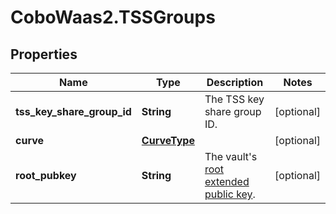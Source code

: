 # CoboWaas2.TSSGroups

## Properties

Name | Type | Description | Notes
------------ | ------------- | ------------- | -------------
**tss_key_share_group_id** | **String** | The TSS key share group ID. | [optional] 
**curve** | [**CurveType**](CurveType.md) |  | [optional] 
**root_pubkey** | **String** | The vault&#39;s [root extended public key](https://www.cobo.com/developers/v2/guides/mpc-wallets/get-started-ocw#root-extended-public-keys). | [optional] 


